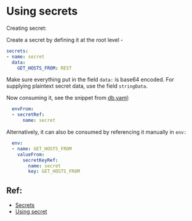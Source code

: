 # Using secrets

Creating secret:

Create a secret by defining it at the root level -
```yaml
secrets:
- name: secret
  data:
    GET_HOSTS_FROM: RE5T
```
Make sure everything put in the field `data:` is base64 encoded.
For supplying plaintext secret data, use the field `stringData`.

Now consuming it, see the snippet from [db.yaml](db.yaml):

```yaml
  envFrom:
  - secretRef:
      name: secret
```

Alternatively, it can also be consumed by referencing it manually in `env:`

```yaml
  env:
  - name: GET_HOSTS_FROM
    valueFrom:
      secretKeyRef:
        name: secret
        key: GET_HOSTS_FROM
```

## Ref:

- [Secrets](https://kubernetes.io/docs/concepts/configuration/secret/)
- [Using secret](https://kubernetes.io/docs/api-reference/v1.6/#envvarsource-v1-core)
